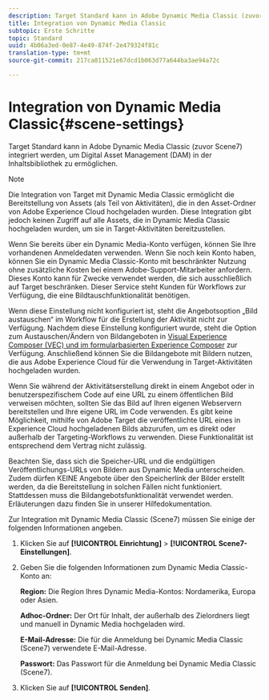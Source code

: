 ```yaml
---
description: Target Standard kann in Adobe Dynamic Media Classic (zuvor Scene7) integriert werden, um Digital Asset Management (DAM) in der Inhaltsbibliothek zu ermöglichen.
title: Integration von Dynamic Media Classic
subtopic: Erste Schritte
topic: Standard
uuid: 4b06a3ed-0e87-4e49-874f-2e479324f81c
translation-type: tm+mt
source-git-commit: 217ca811521e67dcd1b063d77a644ba3ae94a72c

---
```



# Integration von Dynamic Media Classic{#scene-settings}

Target Standard kann in Adobe Dynamic Media Classic (zuvor Scene7) integriert werden, um Digital Asset Management (DAM) in der Inhaltsbibliothek zu ermöglichen.

>[!NOTE]
>
>Die Integration von Target mit Dynamic Media Classic ermöglicht die Bereitstellung von Assets (als Teil von Aktivitäten), die in den Asset-Ordner von Adobe Experience Cloud hochgeladen wurden. Diese Integration gibt jedoch keinen Zugriff auf alle Assets, die in Dynamic Media Classic hochgeladen wurden, um sie in Target-Aktivitäten bereitzustellen.

Wenn Sie bereits über ein Dynamic Media-Konto verfügen, können Sie Ihre vorhandenen Anmeldedaten verwenden. Wenn Sie noch kein Konto haben, können Sie ein Dynamic Media Classic-Konto mit beschränkter Nutzung ohne zusätzliche Kosten bei einem Adobe-Support-Mitarbeiter anfordern. Dieses Konto kann für Zwecke verwendet werden, die sich ausschließlich auf Target beschränken. Dieser Service steht Kunden für Workflows zur Verfügung, die eine Bildtauschfunktionalität benötigen.

Wenn diese Einstellung nicht konfiguriert ist, steht die Angebotsoption „Bild austauschen“ im Workflow für die Erstellung der Aktivität nicht zur Verfügung. Nachdem diese Einstellung konfiguriert wurde, steht die Option zum Austauschen/Ändern von Bildangeboten in  [Visual Experience Composer (VEC) und im formularbasierten Experience Composer](../c-experiences/experiences.md#concept_A2E10F6AFB3D4AEAB6951EE14688848D) zur Verfügung. Anschließend können Sie die Bildangebote mit Bildern nutzen, die aus Adobe Experience Cloud für die Verwendung in Target-Aktivitäten hochgeladen wurden.

Wenn Sie während der Aktivitätserstellung direkt in einem Angebot oder in benutzerspezifischem Code auf eine URL zu einem öffentlichen Bild verweisen möchten, sollten Sie das Bild auf Ihren eigenen Webservern bereitstellen und Ihre eigene URL im Code verwenden. Es gibt keine Möglichkeit, mithilfe von Adobe Target die veröffentlichte URL eines in Experience Cloud hochgeladenen Bilds abzurufen, um es direkt oder außerhalb der Targeting-Workflows zu verwenden. Diese Funktionalität ist entsprechend dem Vertrag nicht zulässig.

Beachten Sie, dass sich die Speicher-URL und die endgültigen Veröffentlichungs-URLs von Bildern aus Dynamic Media unterscheiden. Zudem dürfen KEINE Angebote über den Speicherlink der Bilder erstellt werden, da die Bereitstellung in solchen Fällen nicht funktioniert. Stattdessen muss die Bildangebotsfunktionalität verwendet werden. Erläuterungen dazu finden Sie in unserer Hilfedokumentation.

Zur Integration mit Dynamic Media Classic (Scene7) müssen Sie einige der folgenden Informationen angeben.

1. Klicken Sie auf **[!UICONTROL Einrichtung]** &gt; **[!UICONTROL Scene7-Einstellungen]**.
1. Geben Sie die folgenden Informationen zum Dynamic Media Classic-Konto an:

   **Region:** Die Region Ihres Dynamic Media-Kontos: Nordamerika, Europa oder Asien.

   **Adhoc-Ordner:** Der Ort für Inhalt, der außerhalb des Zielordners liegt und manuell in Dynamic Media hochgeladen wird.

   **E-Mail-Adresse:** Die für die Anmeldung bei Dynamic Media Classic (Scene7) verwendete E-Mail-Adresse.

   **Passwort:** Das Passwort für die Anmeldung bei Dynamic Media Classic (Scene7).
1. Klicken Sie auf **[!UICONTROL Senden]**.
